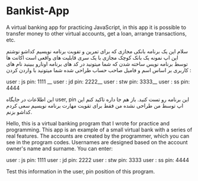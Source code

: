 # Bankist-App
A virtual banking app for practicing JavaScript, in this app it is possible to transfer money to other virtual accounts, get a loan, arrange transactions, etc.


سلام این یک برنامه بانکی مجازی که برای تمرین و تفوبت برنامه نویسیم کداشو نوشتم این اپ نمونه یک بانک کوچک مجازی با یک سری قابلیت های واقعی است اکانت ها توسط برنامه نویس ساخته شدن که شما میتونید در کد های برنامه اونارو ببینید نام های کاربری بر اساس اسم و فامیل صاحب حساب طراحی شده شما میتونید با واردن کردن :

user : js   pin: 1111 __
user : jd    pin: 2222__
user : stw    pin: 3333__
user : ss    pin: 4444

این اطلاعات در جایگاه user, pin این برنامه رو تست کنید.
باز هم جا داره تاکید کنم این اپ توسط من طراحی نشده من فقط برای تقویت مهارت برنامه نویسیم سعی کردم کداشو بزنم.







Hello, this is a virtual banking program that I wrote for practice and programming. This app is an example of a small virtual bank with a series of real features. The accounts are created by the programmer, which you can see in the program codes. Usernames are designed based on the account owner's name and surname. You can enter:



user : js    pin: 1111
user : jd    pin: 2222
user : stw    pin: 3333
user : ss    pin: 4444


Test this information in the user, pin position of this program.



